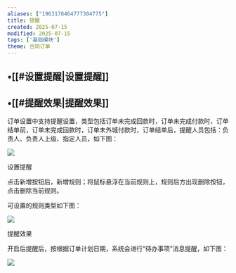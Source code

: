 ```yaml
---
aliases: ["1963178464777304775"]
title: 提醒
created: 2025-07-15
modified: 2025-07-15
tags: ['基础模块']
theme: 合同订单
---
```


## •[[#设置提醒|设置提醒]]

## •[[#提醒效果|提醒效果]]

订单设置中支持提醒设置，类型包括订单未完成回款时，订单未完成付款时，订单结单前，订单未完成回款时，订单未外城付款时，订单结单后，提醒人员包括：负责人、负责人上级、指定人员，如下图：

![](1640c2f601fc8deb119610b931d97078.jpg)

设置提醒

点击新增按钮后，新增规则；将鼠标悬浮在当前规则上，规则后方出现删除按钮，点击删除当前规则。

可设置的规则类型如下图：

![](62d807176572c339fdf8c47935484447.jpg)

提醒效果

开启后提醒后，按根据订单计划日期，系统会进行“待办事项”消息提醒，如下图：

![](a25afe12349ae970f7fbd9b2a092582d.jpg)